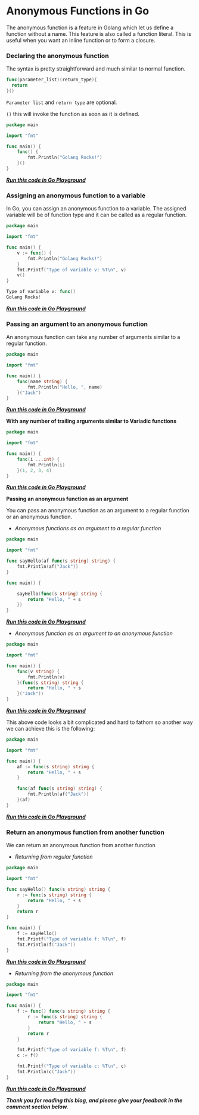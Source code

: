 # Anonymous Functions in Go

The anonymous function is a feature in Golang which let us define a function without a name. This feature is also called a function literal. This is useful when you want an inline function or to form a closure.

### Declaring the anonymous function

The syntax is pretty straightforward and much similar to normal function.

```go
func(parameter_list)(return_type){
  return
}()
```

`Parameter list` and `return type` are optional.

`()` this will invoke the function as soon as it is defined.

```go
package main

import "fmt"

func main() {
	func() {
		fmt.Println("Golang Rocks!")
	}()
}
```

[***Run this code in Go Playground***](https://play.golang.org/p/Kpnl__MXw7V)

### Assigning an anonymous function to a variable

In Go, you can assign an anonymous function to a variable. The assigned variable will be of function type and it can be called as a regular function.

```go
package main

import "fmt"

func main() {
	v := func() {
		fmt.Println("Golang Rocks!")
	}
	fmt.Printf("Type of variable v: %T\n", v)
	v()
}
```

```go
Type of variable v: func()
Golang Rocks!
```

[***Run this code in Go Playground***](https://play.golang.org/p/Ebz_b0v-AX-)

### Passing an argument to an anonymous function

An anonymous function can take any number of arguments similar to a regular function.

```go
package main

import "fmt"

func main() {
	func(name string) {
		fmt.Println("Hello, ", name)
	}("Jack")
}
```

[***Run this code in Go Playground***](https://play.golang.org/p/oSsoVNXmNwX)

**With any number of trailing arguments similar to Variadic functions**

```go
package main

import "fmt"

func main() {
	func(i ...int) {
		fmt.Println(i)
	}(1, 2, 3, 4)
}
```

[***Run this code in Go Playground***](https://play.golang.org/p/vMjTAcWpKec)

**Passing an anonymous function as an argument**

You can pass an anonymous function as an argument to a regular function or an anonymous function.

* *Anonymous functions as an argument to a regular function*
    

```go
package main

import "fmt"

func sayHello(af func(s string) string) {
	fmt.Println(af("Jack"))
}

func main() {

	sayHello(func(s string) string {
		return "Hello, " + s
	})
}
```

[***Run this code in Go Playground***](https://play.golang.org/p/UKJB3fh9DaA)

* *Anonymous function as an argument to an anonymous function*
    

```go
package main

import "fmt"

func main() {
	func(v string) {
		fmt.Println(v)
	}(func(s string) string {
		return "Hello, " + s
	}("Jack"))
}
```

[***Run this code in Go Playground***](https://play.golang.org/p/d8dprfgLXgF)

This above code looks a bit complicated and hard to fathom so another way we can achieve this is the following:

```go
package main

import "fmt"

func main() {
	af := func(s string) string {
		return "Hello, " + s
	}

	func(af func(s string) string) {
		fmt.Println(af("Jack"))
	}(af)
}
```

[***Run this code in Go Playground***](https://play.golang.org/p/l7sP7Nz8qpw)

### Return an anonymous function from another function

We can return an anonymous function from another function

* *Returning from regular function*
    

```go
package main

import "fmt"

func sayHello() func(s string) string {
	r := func(s string) string {
		return "Hello, " + s
	}
	return r
}

func main() {
	f := sayHello()
	fmt.Printf("Type of variable f: %T\n", f)
	fmt.Println(f("Jack"))
}
```

[***Run this code in Go Playground***](https://play.golang.org/p/NY3YiPG4N9h)

* *Returning from the anonymous function*
    

```go
package main

import "fmt"

func main() {
	f := func() func(s string) string {
		r := func(s string) string {
			return "Hello, " + s
		}
		return r
	}

	fmt.Printf("Type of variable f: %T\n", f)
	c := f()

	fmt.Printf("Type of variable c: %T\n", c)
	fmt.Println(c("Jack"))
}
```

[***Run this code in Go Playground***](https://play.golang.org/p/jwfmOnhyOGh)

***Thank you for reading this blog, and please give your feedback in the comment section below.***